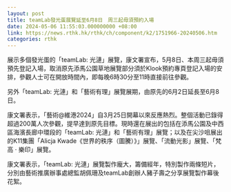```yaml
---
layout: post
title: teamLab發光蛋展覽延至6月8日　周三起毋須預約入場
date: 2024-05-06 11:55:03.000000000 +08:00
link: https://news.rthk.hk/rthk/ch/component/k2/1751966-20240506.htm
categories: rthk
---
```


展示多個發光蛋的「teamLab: 光漣」展覽，康文署宣布，5月8日、本周三起毋須預先登記入場，取消原先添馬公園草地展覽部分須於Klook預約專頁登記入場的安排，參觀人士可在開放時間內，即每晚6時30分至11時直接前往參觀。

另外「teamLab: 光漣」和「藝術有理」展覽展期，由原先的6月2日延長至6月8日。

康文署表示，「藝術@維港2024」自3月25日開幕以來反應熱烈。整個活動已錄得超過200萬人次參觀，提早達到原先目標。現時還在展出的包括在添馬公園及中西區海濱長廊中環段的「teamLab: 光漣」和「藝術有理」展覽；以及在尖沙咀展出的K11集團「Alicja Kwade《世界的秩序（圖騰）》」展覽、「流動光影」展覽、「梵高 · 樂印」展覽。　

康文署表示，「teamLab: 光漣」展覽製作龐大，籌備經年，特別製作兩條短片，分別由藝術推廣辦事處總監胡佩珊及teamLab創辦人豬子壽之分享展覽製作幕後花絮。　　
